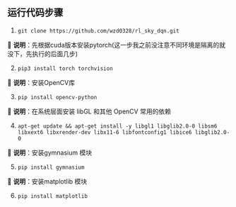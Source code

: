 ## 运行代码步骤
1. `git clone https://github.com/wzd0328/rl_sky_dqn.git`

📝 **说明**：先根据cuda版本安装pytorch(这一步我之前没注意不同环境是隔离的就没下，先执行的后面几步)

2. `pip3 install torch torchvision`

📝 **说明**：安装OpenCV库

3. `pip install opencv-python` 

📝 **说明**：在系统层面安装 libGL 和其他 OpenCV 常用的依赖

4. `apt-get update && apt-get install -y libgl1 libglib2.0-0 libsm6 libxext6 libxrender-dev libx11-6 libfontconfig1 libice6 libglib2.0-0` 

📝 **说明**：安装gymnasium 模块

5. `pip install gymnasium` 

📝 **说明**：安装matplotlib 模块

6. `pip install matplotlib`